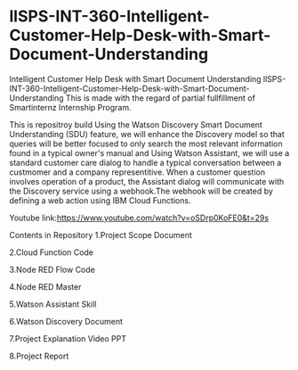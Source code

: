 # llSPS-INT-360-Intelligent-Customer-Help-Desk-with-Smart-Document-Understanding
Intelligent Customer Help Desk with Smart Document Understanding
llSPS-INT-360-Intelligent-Customer-Help-Desk-with-Smart-Document-Understanding
This is made with the regard of partial fullfillment of Smartinternz Internship Program.

This is repositroy build Using the Watson Discovery Smart Document Understanding (SDU) feature, we will enhance the Discovery model so that queries will be better focused to only search the most relevant information found in a typical owner's manual and Using Watson Assistant, we will use a standard customer care dialog to handle a typical conversation between a custmomer and a company representitive. When a customer question involves operation of a product, the Assistant dialog will communicate with the Discovery service using a webhook.The webhook will be created by defining a web action using IBM Cloud Functions.

Youtube link:https://www.youtube.com/watch?v=oSDrp0KoFE0&t=29s

Contents in Repository
1.Project Scope Document

2.Cloud Function Code

3.Node RED Flow Code

4.Node RED Master

5.Watson Assistant Skill

6.Watson Discovery Document

7.Project Explanation Video PPT

8.Project Report
